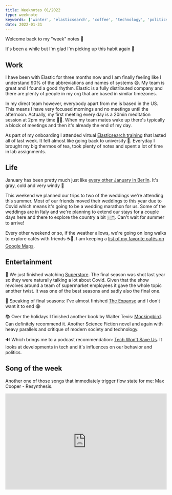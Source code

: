 ```yaml
---
title: Weeknotes 01/2022
type: weeknote
keywords: ['winter', 'elasticsearch', 'coffee', 'technology', 'politics']
date: 2022-01-31
---
```


Welcome back to my "week" notes 👋

It's been a while but I'm glad I'm picking up this habit again 🎉

## Work

I have been with Elastic for three months now and I am finally feeling like I understand 90% of the abbreviations and names of systems 😅. My team is great and I found a good rhythm. Elastic is a fully distributed company and there are plenty of people in my org that are based in similar timezones.

In my direct team however, everybody apart from me is based in the US. This means I have very focused mornings and no meetings until the afternoon. Actually, my first meeting every day is a 20min meditation session at 2pm my time 🧘‍♂️. When my team mates wake up there's typically a block of meetings and then it's already the end of my day.

As part of my onboarding I attended virtual [Elasticsearch training](https://www.elastic.co/training/elasticsearch-engineer) that lasted all of last week. It felt almost like going back to university 🏫. Everyday I brought my big thermos of tea, took plenty of notes and spent a lot of time in lab assignments.

## Life

January has been pretty much just like [every other January in Berlin](https://twitter.com/AuslanderMemes/status/1481181559189385216). It's gray, cold and very windy 🥶

This weekend we planned our trips to two of the weddings we're attending this summer. Most of our friends moved their weddings to this year due to Covid which means it's going to be a wedding marathon for us. Some of the weddings are in Italy and we're planning to extend our stays for a couple days here and there to explore the country a bit 🇮🇹. Can't wait for summer to arrive!

Every other weekend or so, if the weather allows, we're going on long walks to explore cafés with friends ☕️🚶. I am keeping a [list of my favorite cafés on Google Maps](https://goo.gl/maps/3vDL9FP5fLDsU6AbA).

## Entertainment

🍿 We just finished watching [Superstore](https://en.wikipedia.org/wiki/Superstore_(TV_series)). The final season was shot last year so they were naturally talking a lot about Covid. Given that the show revolves around a team of supermarket employees it gave the whole topic another twist. It was one of the best seasons and sadly also the final one.

🍿 Speaking of final seasons: I've almost finished [The Expanse](https://en.wikipedia.org/wiki/The_Expanse_(TV_series)) and I don't want it to end 😭

📚 Over the holidays I finished another book by Walter Tevis: [Mockingbird](https://www.goodreads.com/book/show/323172.Mockingbird). Can definitely recommend it. Another Science Fiction novel and again with heavy parallels and critique of modern society and technology.

🔊 Which brings me to a podcast recommendation: [Tech Won't Save Us](https://www.techwontsave.us/). It looks at developments in tech and it's influences on our behavior and politics.

## Song of the week

Another one of those songs that immediately trigger flow state for me: Max Cooper - Resynthesis.

<iframe width="100%" height="300" scrolling="no" frameborder="no" loading="lazy" src="https://w.soundcloud.com/player/?url=https%3A//api.soundcloud.com/tracks/999005980&color=%23ff5500&auto_play=false&hide_related=false&show_comments=true&show_user=true&show_reposts=false&show_teaser=true&visual=true"></iframe>
